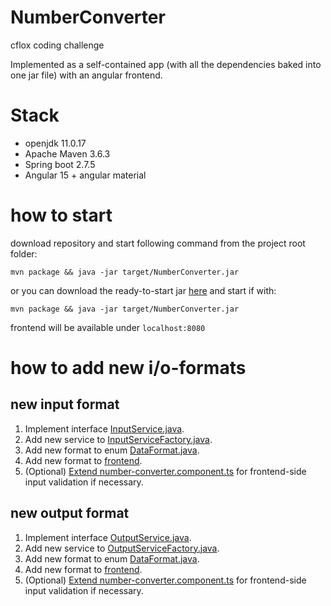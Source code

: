 # NumberConverter
cflox coding challenge

Implemented as a self-contained app (with all the dependencies baked into one jar file) with an angular frontend.

# Stack
- openjdk 11.0.17
- Apache Maven 3.6.3
- Spring boot 2.7.5
- Angular 15 + angular material

# how to start
download repository and start following command from the project root folder:
```
mvn package && java -jar target/NumberConverter.jar
```
or you can download the ready-to-start jar [here](https://s3.eu-central-1.amazonaws.com/dev.iablokov.cflox.demo/NumberConverter.jar) and start if with:
```
mvn package && java -jar target/NumberConverter.jar
```
frontend will be available under ```localhost:8080```

# how to add new i/o-formats

## new input format

1. Implement interface [InputService.java](src/main/java/dev/iablokov/numberconverter/services/input/InputService.java).
2. Add new service to [InputServiceFactory.java](src/main/java/dev/iablokov/numberconverter/services/input/InputServiceFactory.java).
3. Add new format to enum [DataFormat.java](src/main/java/dev/iablokov/numberconverter/models/DataFormat.java).
4. Add new format to [frontend](src/main/frontend/number-converter-app/src/app/number-converter/components/number-converter/number-converter.component.html).
5. (Optional) [Extend number-converter.component.ts](src/main/frontend/number-converter-app/src/app/number-converter/components/number-converter/number-converter.component.ts) for frontend-side input validation if necessary.
## new output format
1. Implement interface [OutputService.java](src/main/java/dev/iablokov/numberconverter/services/output/OutputService.java).
2. Add new service to [OutputServiceFactory.java](src/main/java/dev/iablokov/numberconverter/services/output/OutputServiceFactory.java).
3. Add new format to enum [DataFormat.java](src/main/java/dev/iablokov/numberconverter/models/DataFormat.java).
4. Add new format to [frontend](src/main/frontend/number-converter-app/src/app/number-converter/components/number-converter/number-converter.component.html).
5. (Optional) [Extend number-converter.component.ts](src/main/frontend/number-converter-app/src/app/number-converter/components/number-converter/number-converter.component.ts) for frontend-side input validation if necessary.
